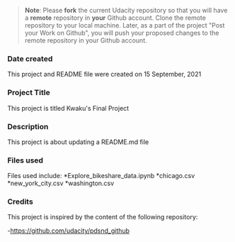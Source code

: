 >**Note**: Please **fork** the current Udacity repository so that you will have a **remote** repository in **your** Github account. Clone the remote repository to your local machine. Later, as a part of the project "Post your Work on Github", you will push your proposed changes to the remote repository in your Github account.

### Date created
This project and README file were created on 15 September, 2021

### Project Title
This project is titled Kwaku's Final Project

### Description
This project is about updating a README.md file

### Files used
Files used include:
*Explore_bikeshare_data.ipynb
*chicago.csv
*new_york_city.csv
*washington.csv

### Credits
This project is inspired by the content of the following repository:

-https://github.com/udacity/pdsnd_github